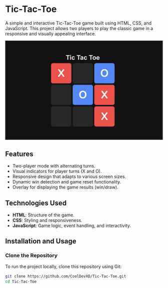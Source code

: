 # Tic-Tac-Toe

A simple and interactive Tic-Tac-Toe game built using HTML, CSS, and JavaScript. This project allows two players to play the classic game in a responsive and visually appealing interface.

![Tic-Tac-Toe Game Screenshot](Tic-tac-toe_ss.png)

## Features
- Two-player mode with alternating turns.
- Visual indicators for player turns (X and O).
- Responsive design that adapts to various screen sizes.
- Dynamic win detection and game reset functionality.
- Overlay for displaying the game results (win/draw).

## Technologies Used
- **HTML**: Structure of the game.
- **CSS**: Styling and responsiveness.
- **JavaScript**: Game logic, event handling, and interactivity.

## Installation and Usage

### Clone the Repository
To run the project locally, clone this repository using Git:
```bash
git clone https://github.com/CoolDevXD/Tic-Tac-Toe.git
cd Tic-Tac-Toe
